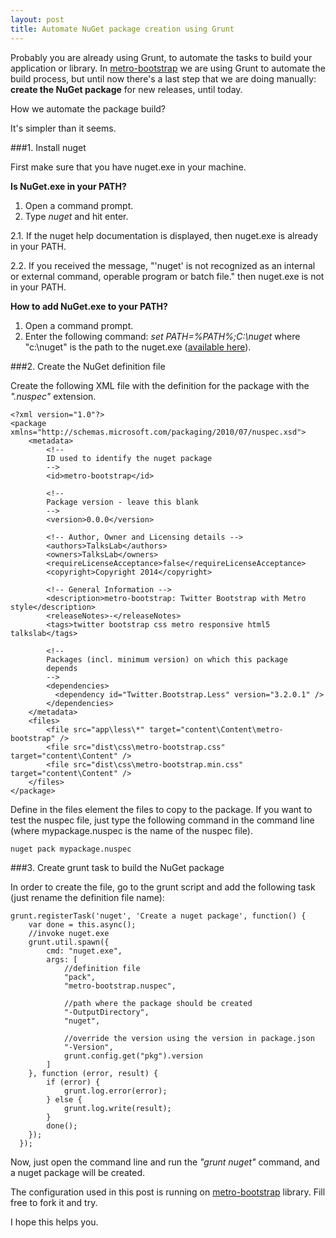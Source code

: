 ```yaml
---
layout: post
title: Automate NuGet package creation using Grunt
---
```

Probably you are already using Grunt, to automate the tasks to build your application or library. In  [metro-bootstrap](https://github.com/TalksLab/metro-bootstrap) we are using Grunt to automate the build process, but until now there's a last step that we are doing manually: **create the NuGet package** for new releases, until today.

How we automate the package build?

<!--excerpt-->

It's simpler than it seems.

###1. Install nuget

First make sure that you have nuget.exe in your machine. 

**Is NuGet.exe in your PATH?**

 1. Open a command prompt.
 2. Type *nuget* and hit enter.

  2.1. If the nuget help documentation is displayed, then nuget.exe is already in your PATH.

  2.2. If you received the message, "'nuget' is not recognized as an internal or external command, operable program or batch file." then nuget.exe is not in your PATH.

**How to add NuGet.exe to your PATH?**

 1. Open a command prompt.
 2. Enter the following command: *set PATH=%PATH%;C:\nuget* where "c:\nuget" is the path to the nuget.exe ([available here](http://docs.nuget.org/docs/start-here/installing-nuget#Installing_a_CI_build)).


###2. Create the NuGet definition file

Create the following XML file with the definition for the package with the *".nuspec"* extension.

    <?xml version="1.0"?>
    <package xmlns="http://schemas.microsoft.com/packaging/2010/07/nuspec.xsd">
        <metadata>
            <!--
            ID used to identify the nuget package
            -->
            <id>metro-bootstrap</id>
             
            <!--
            Package version - leave this blank
            -->
            <version>0.0.0</version>
             
            <!-- Author, Owner and Licensing details -->
            <authors>TalksLab</authors>
            <owners>TalksLab</owners>
            <requireLicenseAcceptance>false</requireLicenseAcceptance>
            <copyright>Copyright 2014</copyright>
             
            <!-- General Information -->
            <description>metro-bootstrap: Twitter Bootstrap with Metro style</description>
            <releaseNotes>-</releaseNotes>
            <tags>twitter bootstrap css metro responsive html5 talkslab</tags>
             
            <!-- 
            Packages (incl. minimum version) on which this package
            depends 
            -->
            <dependencies>
              <dependency id="Twitter.Bootstrap.Less" version="3.2.0.1" />
            </dependencies>
        </metadata>
        <files>
            <file src="app\less\*" target="content\Content\metro-bootstrap" />
            <file src="dist\css\metro-bootstrap.css" target="content\Content" />
            <file src="dist\css\metro-bootstrap.min.css" target="content\Content" />
        </files>
    </package>

Define in the files element the files to copy to the package.
If you want to test the nuspec file, just type the following command in the command line (where mypackage.nuspec is the name of the nuspec file).

    nuget pack mypackage.nuspec


###3. Create grunt task to build the NuGet package

In order to create the file, go to the grunt script and add the following task (just rename the definition file name):

    grunt.registerTask('nuget', 'Create a nuget package', function() {
        var done = this.async();
        //invoke nuget.exe
        grunt.util.spawn({
            cmd: "nuget.exe",
            args: [
                //definition file
                "pack",
                "metro-bootstrap.nuspec",
     
                //path where the package should be created
                "-OutputDirectory",
                "nuget",
     
                //override the version using the version in package.json
                "-Version",
                grunt.config.get("pkg").version
            ]
        }, function (error, result) {
            if (error) {
                grunt.log.error(error);
            } else {
                grunt.log.write(result);
            }
            done();
        });
      });

Now, just open the command line and run the *"grunt nuget"* command, and a nuget package will be created.

The configuration used in this post is running on [metro-bootstrap](https://github.com/TalksLab/metro-bootstrap) library. Fill free to fork it and try.

I hope this helps you.